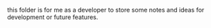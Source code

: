 this folder is for me as a developer to store some notes and ideas for development or future features.
